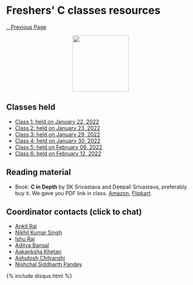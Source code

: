# Freshers' C classes resources

[.. Previous Page](..)

<div align="center"><img src="C_logo.png" height="150"/></div>

## Classes held

- [Class 1: held on January 22, 2022](2022_01_22_CClass-1)
- [Class 2: held on January 23, 2022](2022_01_23_CClass-2)
- [Class 3: held on January 29, 2022](2022_01_29_CClass-3)
- [Class 4: held on January 30, 2022](2022_01_30_CClass-4)
- [Class 5: held on February 06, 2022](2022_02_06_CClass-5)
- [Class 6: held on February 12, 2022](2022_02_12_CClass-6)


## Reading material

- Book: **C in Depth** by SK Srivastava and Deepali Srivastava, preferably buy it. We gave you PDF link in  class. [Amazon](https://www.amazon.in/C-Depth-Deepali-Srivastava/dp/8183330487), [Flipkart](https://www.flipkart.com/c-in-depth/p/itmdxu9ywzbxrgvd).

## Coordinator contacts (click to chat)
-   [Ankit Raj](https://teams.microsoft.com/l/chat/0/0?users=ankit.r@mnnit.ac.in)
-   [Nikhil Kumar Singh](https://teams.microsoft.com/l/chat/0/0?users=nikhil.k@mnnit.ac.in)
-   [Ishu Raj](https://teams.microsoft.com/l/chat/0/0?users=ishu.raj@mnnit.ac.in)
-   [Aditya Bansal](https://teams.microsoft.com/l/chat/0/0?users=aditya.bansal@mnnit.ac.in)
-   [Aakanksha Khetan](https://teams.microsoft.com/l/chat/0/0?users=aakansha.khetan@mnnit.ac.in)
-   [Ashutosh Chitranshi](https://teams.microsoft.com/l/chat/0/0?users=ashutosh.chitranshi@mnnit.ac.in)
-   [Nishchal Siddharth Pandey](https://teams.microsoft.com/l/chat/0/0?users=nishchal.siddharth@mnnit.ac.in)

{% include disqus.html %}
